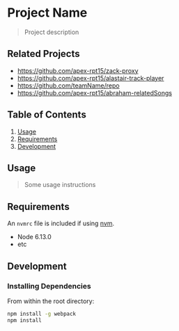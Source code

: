 # Project Name

> Project description

## Related Projects

  - https://github.com/apex-rpt15/zack-proxy
  - https://github.com/apex-rpt15/alastair-track-player
  - https://github.com/teamName/repo
  - https://github.com/apex-rpt15/abraham-relatedSongs

## Table of Contents

1. [Usage](#Usage)
1. [Requirements](#requirements)
1. [Development](#development)

## Usage

> Some usage instructions

## Requirements

An `nvmrc` file is included if using [nvm](https://github.com/creationix/nvm).

- Node 6.13.0
- etc

## Development

### Installing Dependencies

From within the root directory:

```sh
npm install -g webpack
npm install
```

